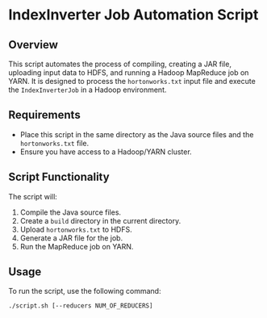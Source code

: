 # IndexInverter Job Automation Script

## Overview

This script automates the process of compiling, creating a JAR file, uploading input data to HDFS, and running a Hadoop MapReduce job on YARN. It is designed to process the `hortonworks.txt` input file and execute the `IndexInverterJob` in a Hadoop environment.

## Requirements

- Place this script in the same directory as the Java source files and the `hortonworks.txt` file.
- Ensure you have access to a Hadoop/YARN cluster.

## Script Functionality

The script will:
1. Compile the Java source files.
2. Create a `build` directory in the current directory.
3. Upload `hortonworks.txt` to HDFS.
4. Generate a JAR file for the job.
5. Run the MapReduce job on YARN.

## Usage

To run the script, use the following command:

```bash
./script.sh [--reducers NUM_OF_REDUCERS]
